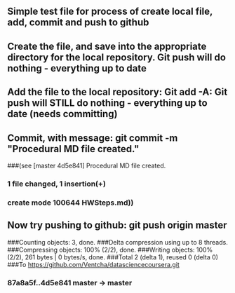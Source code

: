 ## Simple test file for process of create local file, add, commit and push to github
## Create the file, and save into the appropriate directory for the local repository. Git push will do nothing - everything up to date
## Add the file to the local repository: Git add -A:  Git push will STILL do nothing - everything up to date (needs committing)
## Commit, with message:  git commit -m "Procedural MD file created." 
###(see [master 4d5e841] Procedural MD file created.
### 1 file changed, 1 insertion(+)
### create mode 100644 HWSteps.md))
## Now try pushing to github: git push origin master
###Counting objects: 3, done.
###Delta compression using up to 8 threads.
###Compressing objects: 100% (2/2), done.
###Writing objects: 100% (2/2), 261 bytes | 0 bytes/s, done.
###Total 2 (delta 1), reused 0 (delta 0)
###To https://github.com/Ventcha/datasciencecoursera.git
###   87a8a5f..4d5e841  master -> master